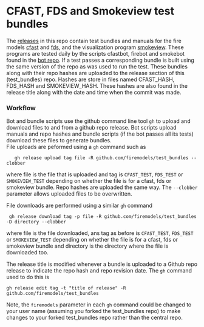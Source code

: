 # CFAST, FDS and Smokeview test bundles
The [releases](https://github.com/firemodels/test_bundles/releases)
in this repo contain test bundles and manuals for the fire models
[cfast](https://github.com/firemodels/test_bundles/releases/tag/CFAST_TEST) and
[fds](https://github.com/firemodels/test_bundles/releases/tag/FDS_TEST), and the visualization program
[smokeview](https://github.com/firemodels/test_bundles/releases/tag/SMOKEVIEW_TEST).
These programs are tested daily by the scripts cfastbot, firebot and smokebot found in the 
[bot repo](https://github.com/firemodels/bot). 
If a test passes a corresponding bundle is built
using the same version of the repo as was used to run the test.
These bundles along with their repo hashes are uploaded to the release section of this (test_bundles) repo. 
Hashes are store in files named CFAST_HASH, FDS_HASH and SMOKEVIEW_HASH.
These hashes are also found in the release title along with the date and time when the commit was made.

### Workflow


Bot and bundle scripts use the github command line tool `gh` to upload and download files to and from 
a github repo release.  Bot scripts upload manuals and repo hashes and bundle scripts (if the bot passes all its tests)
download these files to generate bundles.  
File uploads are peformed using a `gh` command such as

```
   gh release upload tag file -R github.com/firemodels/test_bundles --clobber
```

where file is the file that is uploaded and tag is `CFAST_TEST`, `FDS_TEST` or `SMOKEVIEW_TEST` depending on 
whether the file is for a cfast, fds or smokeview bundle.  Repo hashes are uploaded the same way.
The `--clobber` parameter allows uploaded files to be overwritten.

File downloads are performed using a similar `gh` command

```
 gh release download tag -p file -R github.com/firemodels/test_bundles -D directory --clobber
```

where file is the file downloaded, ans tag as before is `CFAST_TEST`, `FDS_TEST` or `SMOKEVIEW_TEST`
depending on whether the file is for a cfast, fds or smokeview bundle and directory is the 
directory where the file is downloaded too.

The release title is modified whenever a bundle is uploaded to a Github repo release to indicate
the repo hash and repo revision date. The `gh` command used to do this is 

```
gh release edit tag -t "title of release" -R github.com/firemodels/test_bundles
```

Note, the `firemodels` parameter in each `gh` command could be changed to your user name (assuming you forked the test_bundles repo) to 
make changes to your forked test_bundles repo rather than the central repo.






<!-- comment -->
